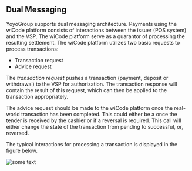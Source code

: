## Dual Messaging
YoyoGroup supports dual messaging architecture. Payments using the wiCode platform consists of interactions between the issuer (POS system) and the VSP. The wiCode platform serve as a guarantor of processing the resulting settlement. The wiCode platform utilizes two basic requests to process transactions:

<ul>
<li>Transaction request</li>
<li>Advice request</li>
</ul>

The <em>transaction request</em> pushes a transaction (payment, deposit or withdrawal) to the VSP for authorization. The transaction response will contain the result of this request, which can then be applied to the transaction appropriately. 

The </em>advice request</em> should be made to the wiCode platform once the real-world transaction has been completed. This could either be a once the tender is received by the cashier or if a reversal is required. This call will either change the state of the transaction from pending to successful, or, reversed.

The typical interactions for processing a transaction is displayed in the figure below.

<img src="./images/wiGroupTEIntegraion3.png" alt="some text"/>